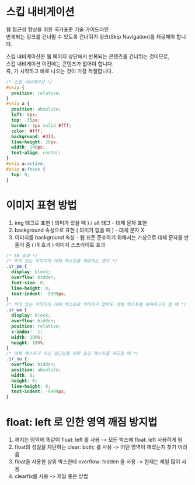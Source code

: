 # 스킵 내비게이션

웹 접근성 향상을 위한 국가표준 기술 가이드라인  
반복되는 링크를 건너뛸 수 있도록 건너뛰기 링크(Skip Navigation)를 제공해야 합니다.

스킵 내비게이션은 웹 페이지 상단에서 반복되는 콘텐츠를 건너뛰는 것이므로,  
스킵 내비게이션 이전에는 콘텐츠가 없어야 합니다.  
즉, <body>가 시작하고 바로 나오는 것이 가장 적절합니다.

```css
/* 스킵 내비게이션 */
#skip {
  position: relative;
}
#skip a {
  position: absolute;
  left: 0px;
  top: -35px;
  border: 1px solid #fff;
  color: #fff;
  background: #333;
  line-height: 30px;
  width: 140px;
  text-align: center;
}
#skip a:active,
#skip a:focus {
  top: 0;
}
```

# 이미지 표현 방법

1. img 태그로 표현 ( 의미가 있을 때 ) / alt 태그 - 대체 문자 표현
2. background 속성으로 표현 ( 의미가 없을 때 ) - 대체 문자 X
3. 이미지를 background 속성 - 웹 표준 준수하기 위해서는 가상으로 대체 문자를 만들어 줌 ( IR 효과 )
   이미지 스프라이트 효과

```css
/* IR 효과 */
/* 의미 있는 이미지의 대체 텍스트를 제공하는 경우 */
.ir_pm {
  display: block;
  overflow: hidden;
  font-size: 0;
  line-height: 0;
  text-indent: -9999px;
}
/* 의미 있는 이미지의 대체 텍스트로 이미지가 없어도 대체 텍스트를 보여주고자 할 때 */
.ir_wa {
  display: block;
  overflow: hidden;
  position: relative;
  z-index: -1;
  width: 100%;
  height: 100%;
}
/* 대체 텍스트가 아닌 접근성을 위한 숨김 텍스트를 제공할 때 */
.ir_su {
  overflow: hidden;
  position: absolute;
  width: 0;
  height: 0;
  line-height: 0;
  text-indent: -9999px;
}
```

# float: left 로 인한 영역 깨짐 방지법

1. 깨지는 영역에 똑같이 float: left 를 사용 -> 모든 박스에 float: left 사용하게 됨
2. float의 성질을 차단하는 clear: both; 를 사용 -> 어떤 영역이 깨졌는지 찾기 어려움
3. float을 사용한 상위 박스한테 overflow: hidden 을 사용 -> 현재는 제일 많이 사용
4. clearfix를 사용 -> 제일 좋은 방법
